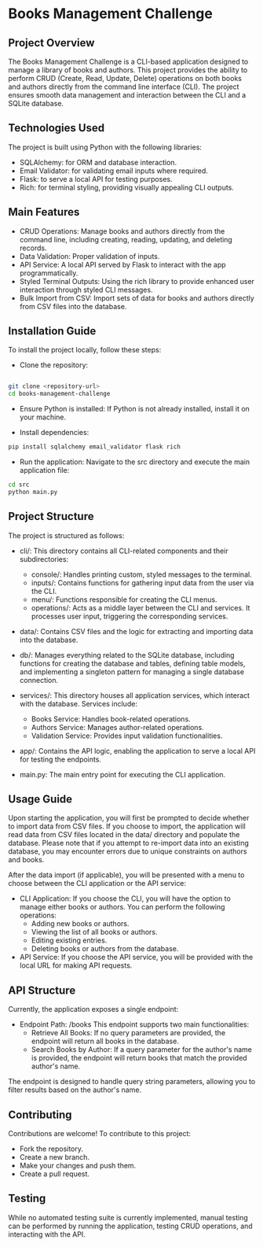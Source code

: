 # Books Management Challenge

## Project Overview

The Books Management Challenge is a CLI-based application designed to manage a library of books and authors. This project provides the ability to perform CRUD (Create, Read, Update, Delete) operations on both books and authors directly from the command line interface (CLI). The project ensures smooth data management and interaction between the CLI and a SQLite database.

## Technologies Used

The project is built using Python with the following libraries:

- SQLAlchemy: for ORM and database interaction.
- Email Validator: for validating email inputs where required.
- Flask: to serve a local API for testing purposes.
- Rich: for terminal styling, providing visually appealing CLI outputs.

## Main Features

- CRUD Operations: Manage books and authors directly from the command line, including creating, reading, updating, and deleting records.
- Data Validation: Proper validation of inputs.
- API Service: A local API served by Flask to interact with the app programmatically.
- Styled Terminal Outputs: Using the rich library to provide enhanced user interaction through styled CLI messages.
- Bulk Import from CSV: Import sets of data for books and authors directly from CSV files into the database.

## Installation Guide

To install the project locally, follow these steps:

- Clone the repository:

```bash

git clone <repository-url>
cd books-management-challenge

```

- Ensure Python is installed:
  If Python is not already installed, install it on your machine.

- Install dependencies:

```bash
pip install sqlalchemy email_validator flask rich
```

- Run the application: Navigate to the src directory and execute the main application file:

```bash
cd src
python main.py
```

## Project Structure

The project is structured as follows:

- cli/: This directory contains all CLI-related components and their subdirectories:

  - console/: Handles printing custom, styled messages to the terminal.
  - inputs/: Contains functions for gathering input data from the user via the CLI.
  - menu/: Functions responsible for creating the CLI menus.
  - operations/: Acts as a middle layer between the CLI and services. It processes user input, triggering the corresponding services.

- data/: Contains CSV files and the logic for extracting and importing data into the database.

- db/: Manages everything related to the SQLite database, including functions for creating the database and tables, defining table models, and implementing a singleton pattern for managing a single database connection.

- services/: This directory houses all application services, which interact with the database. Services include:
  - Books Service: Handles book-related operations.
  - Authors Service: Manages author-related operations.
  - Validation Service: Provides input validation functionalities.
- app/: Contains the API logic, enabling the application to serve a local API for testing the endpoints.

- main.py: The main entry point for executing the CLI application.

## Usage Guide

Upon starting the application, you will first be prompted to decide whether to import data from CSV files. If you choose to import, the application will read data from CSV files located in the data/ directory and populate the database. Please note that if you attempt to re-import data into an existing database, you may encounter errors due to unique constraints on authors and books.

After the data import (if applicable), you will be presented with a menu to choose between the CLI application or the API service:

- CLI Application: If you choose the CLI, you will have the option to manage either books or authors. You can perform the following operations:
  - Adding new books or authors.
  - Viewing the list of all books or authors.
  - Editing existing entries.
  - Deleting books or authors from the database.
- API Service: If you choose the API service, you will be provided with the local URL for making API requests.

## API Structure

Currently, the application exposes a single endpoint:

- Endpoint Path: /books
  This endpoint supports two main functionalities:
  - Retrieve All Books: If no query parameters are provided, the endpoint will return all books in the database.
  - Search Books by Author: If a query parameter for the author's name is provided, the endpoint will return books that match the provided author's name.

The endpoint is designed to handle query string parameters, allowing you to filter results based on the author's name.

## Contributing

Contributions are welcome! To contribute to this project:

- Fork the repository.
- Create a new branch.
- Make your changes and push them.
- Create a pull request.

## Testing

While no automated testing suite is currently implemented, manual testing can be performed by running the application, testing CRUD operations, and interacting with the API.

